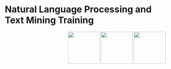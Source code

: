# Natural Language Processing and Text Mining Training

<img align="right" width="100" src="https://github.com/cs-MohamedAyman/cs-MohamedAyman/blob/main/repos-logos/text-mining.jpg"></img>
<img align="right" width="100" src="https://github.com/cs-MohamedAyman/cs-MohamedAyman/blob/main/repos-logos/natural-language-processing.jpg"></img>
<img align="right" width="100" src="https://github.com/cs-MohamedAyman/cs-MohamedAyman/blob/main/repos-logos/data-mining.jpg"></img>
<br><br><br><br><br>
